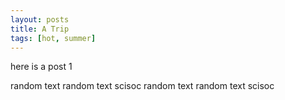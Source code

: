 ```yaml
---
layout: posts
title: A Trip
tags: [hot, summer]
---
```


here is a post 1



random text random text  scisoc
random text random text  scisoc
